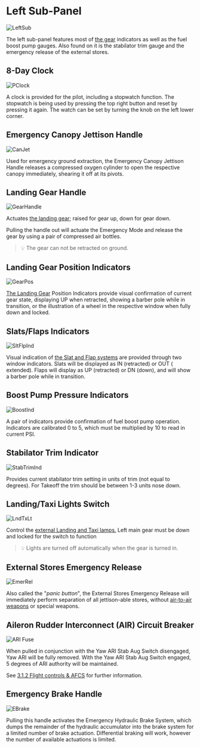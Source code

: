 # Left Sub-Panel

![LeftSub](../../img/LeftSub.jpg)

The left sub-panel features most
of [the gear](../../systems/flight_controls_gear/gear_ground_handling.md) indicators as well as the
fuel boost pump gauges. Also found on it is the stabilator trim gauge and the emergency release of
the external stores.

## 8-Day Clock

![PClock](../../img/PClock.jpg)

A clock is provided for the pilot, including a stopwatch function. The stopwatch is being used
by pressing the top right button and reset by pressing it again. The watch can be set by turning
the knob on the left lower corner.

## Emergency Canopy Jettison Handle

![CanJet](../../img/CanJet.jpg)

Used for emergency ground extraction, the Emergency Canopy Jettison Handle
releases a compressed oxygen cylinder to open the respective canopy immediately,
shearing it off at its pivots.

## Landing Gear Handle

![GearHandle](../../img/GearHandle.jpg)

Actuates [the landing gear](../../systems/flight_controls_gear/gear_ground_handling.md); raised for
gear up, down for gear down.

Pulling the handle out will actuate the Emergency Mode and release the gear by
using a pair of compressed air bottles.

> 💡 The gear can not be retracted on ground.

## Landing Gear Position Indicators

![GearPos](../../img/GearPos.jpg)

[The Landing Gear](../../systems/flight_controls_gear/gear_ground_handling.md) Position Indicators
provide visual confirmation of current gear state, displaying UP when retracted, showing a barber
pole while in transition, or the illustration of a wheel in the respective window when fully down
and locked.

## Slats/Flaps Indicators

![SltFlpInd](../../img/SltFlpInd.jpg)

Visual indication
of [the Slat and Flap systems](../../systems/flight_controls_gear/flight_controls.md#slats-flap-system)
are provided through two window indicators. Slats will be displayed as IN (retracted) or OUT (
extended). Flaps will display as UP (retracted) or DN (down), and will show a barber pole while
in transition.

## Boost Pump Pressure Indicators

![BoostInd](../../img/BoostInd.jpg)

A pair of indicators provide confirmation of fuel boost pump operation.
Indicators are calibrated 0 to 5, which must be multiplied by 10 to read in
current PSI.

## Stabilator Trim Indicator

![StabTrimInd](../../img/StabTrimInd.jpg)

Provides current stabilator trim setting in units of trim (not equal to degrees). For Takeoff the
trim should be between 1-3 units nose down.

## Landing/Taxi Lights Switch

![LndTxLt](../../img/LndTxLt.jpg)

Control the [external Landing and Taxi lamps.](../../systems/lighting.md) Left main gear must be
down and locked for the switch to function

> 💡 Lights are turned off automatically when the gear is turned in.

## External Stores Emergency Release

![EmerRel](../../img/EmerRel.jpg)

Also called the "_panic button_", the External Stores Emergency Release will
immediately perform separation of all jettison-able stores, without [air-to-air
weapons](../../stores/air_to_air/overview.md) or special weapons.

## Aileron Rudder Interconnect (AIR) Circuit Breaker

![ARI Fuse](../../img/ARIfuse.jpg)

When pulled in conjunction with the Yaw ARI Stab Aug Switch disengaged, Yaw ARI
will be fully removed. With the Yaw ARI Stab Aug Switch engaged, 5 degrees of
ARI authority will be maintained.

See [3.1.2 Flight controls & AFCS](../../systems/flight_controls_gear/flight_controls.md#aileron-rudder-interconnect-ari)
for further information.

## Emergency Brake Handle

![EBrake](../../img/EBrake.jpg)

Pulling this handle activates the Emergency Hydraulic Brake System, which dumps
the remainder of the hydraulic accumulator into the brake system for a limited
number of brake actuation. Differential braking will work, however the number
of available actuations is limited.
